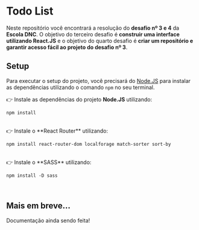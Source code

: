 # Todo List
Neste repositório você encontrará a resolução do **desafio nº 3 e 4** da **Escola DNC**. O objetivo do terceiro desafio é **construir uma interface utilizando React.JS** e o objetivo do quarto desafio é **criar um repositório e garantir acesso fácil ao projeto do desafio nº 3**.

## Setup
Para executar o setup do projeto, você precisará do [Node.JS](https://nodejs.org/) para instalar as dependências utilizando o comando `npm` no seu terminal.

👉️ Instale as dependências do projeto **Node.JS** utilizando:

```
npm install
```
<br>
👉️ Instale o **React Router** utilizando:

```
npm install react-router-dom localforage match-sorter sort-by
```
<br>
👉️ Instale o **SASS** utilizando:

```
npm install -D sass
```
<br>

## Mais em breve...
Documentação ainda sendo feita!